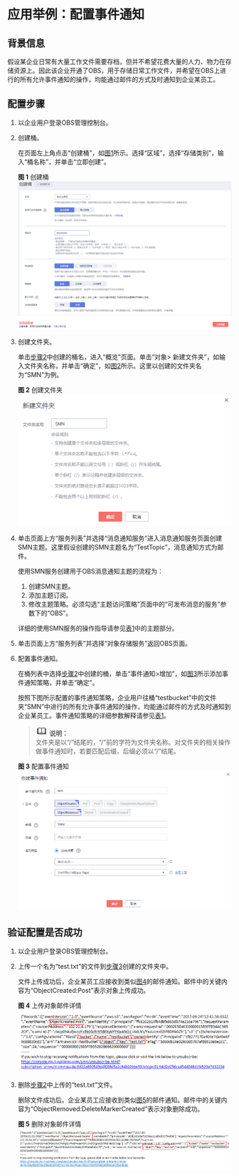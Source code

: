 # 应用举例：配置事件通知<a name="zh-cn_topic_0066088964"></a>

## 背景信息<a name="section65368539"></a>

假设某企业日常有大量工作文件需要存档，但并不希望花费大量的人力、物力在存储资源上。因此该企业开通了OBS，用于存储日常工作文件，并希望在OBS上进行的所有允许事件通知的操作，均能通过邮件的方式及时通知到企业某员工。

## 配置步骤<a name="section19136019185540"></a>

1.  以企业用户登录OBS管理控制台。
2.  <a name="li29947515"></a>创建桶。

    在页面左上角点击“创建桶”，如[图1](#fig35806698194939)所示。选择“区域”，选择“存储类别”，输入“桶名称”，并单击“立即创建”。

    **图 1**  创建桶<a name="fig35806698194939"></a>  
    ![](figures/创建桶.png "创建桶")

3.  <a name="li44157757145057"></a>创建文件夹。

    单击[步骤2](#li29947515)中创建的桶名，进入“概览”页面。单击“对象\> 新建文件夹”，如输入文件夹名称，并单击“确定”，如[图2](#fig28070790193136)所示。这里以创建的文件夹名为“SMN”为例。

    **图 2**  创建文件夹<a name="fig28070790193136"></a>  
    ![](figures/创建文件夹.png "创建文件夹")

4.  单击页面上方“服务列表”并选择“消息通知服务”进入消息通知服务页面创建SMN主题。这里假设创建的SMN主题名为“TestTopic”，消息通知方式为邮件。

    使用SMN服务创建用于OBS消息通知主题的流程为：

    1.  创建SMN主题。
    2.  添加主题订阅。
    3.  修改主题策略。必须勾选“主题访问策略”页面中的“可发布消息的服务”参数下的“OBS”。

    详细的使用SMN服务的操作指导请参见[表1](配置事件通知.md#aobs_console_0039_mmccppss_table01)中的主题部分。

5.  单击页面上方“服务列表”并选择“对象存储服务”返回OBS页面。
6.  配置事件通知。

    在桶列表中选择[步骤2](#li29947515)中创建的桶，单击“事件通知\>增加”，如[图3](#fig7766139195642)所示添加事件通知策略，并单击“确定”。

    按照下图所示配置的事件通知策略，企业用户往桶“testbucket”中的文件夹“SMN”中进行的所有允许事件通知的操作，均能通过邮件的方式及时通知到企业某员工。事件通知策略的详细参数解释请参见[表1](配置事件通知.md#aobs_console_0039_mmccppss_table01)。

    >![](public_sys-resources/icon-note.gif) **说明：**   
    >文件夹是以“/”结尾的，“/”前的字符为文件夹名称。对文件夹的相关操作做事件通知时，若要匹配后缀，后缀必须以“/”结尾。  

    **图 3**  配置事件通知<a name="fig7766139195642"></a>  
    ![](figures/配置事件通知.png "配置事件通知")


## 验证配置是否成功<a name="section3070136715325"></a>

1.  以企业用户登录OBS管理控制台。
2.  <a name="li38214839153354"></a>上传一个名为“test.txt”的文件到[步骤3](#li44157757145057)创建的文件夹中。

    文件上传成功后，企业某员工应接收到类似[图4](#fig1183879515218)的邮件通知。邮件中的关键内容为“ObjectCreated:Post”表示对象上传成功。

    **图 4**  上传对象邮件详情<a name="fig1183879515218"></a>  
    ![](figures/上传对象邮件详情.png "上传对象邮件详情")

3.  删除[步骤2](#li38214839153354)中上传的“test.txt”文件。

    删除文件成功后。企业某员工应接收到类似[图5](#fig36929030152112)的邮件通知。邮件中的关键内容为“ObjectRemoved:DeleteMarkerCreated”表示对象删除成功。

    **图 5**  删除对象邮件详情<a name="fig36929030152112"></a>  
    ![](figures/删除对象邮件详情.png "删除对象邮件详情")


